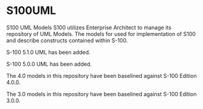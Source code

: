 # S100UML
S100 UML Models
S100 utilizes Enterprise Architect to manage its repository of UML Models. The models for used for implementation of S100 and describe constructs contained within S-100. 

S-100 5.1.0 UML has been added.

S-100 5.0.0 UML has been added.

The 4.0 models in this repository have been baselined against S-100 Edition 4.0.0.

The 3.0 models in this repository have been baselined against S-100 Edition 3.0.0.
